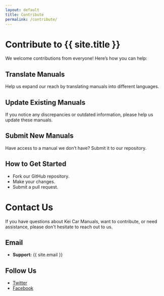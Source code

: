 ```yaml
---
layout: default
title: Contribute
permalink: /contribute/
---
```


# Contribute to {{ site.title }}

We welcome contributions from everyone! Here’s how you can help:

## Translate Manuals
Help us expand our reach by translating manuals into different languages.

## Update Existing Manuals
If you notice any discrepancies or outdated information, please help us update these manuals.

## Submit New Manuals
Have access to a manual we don’t have? Submit it to our repository.

## How to Get Started
- Fork our GitHub repository.
- Make your changes.
- Submit a pull request.

# Contact Us

If you have questions about Kei Car Manuals, want to contribute, or need assistance, please don't hesitate to reach out to us.

## Email

- **Support:** {{ site.email }}

## Follow Us

- [Twitter](https://twitter.com/keicarmanuals)
- [Facebook](https://facebook.com/keicarmanuals)